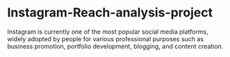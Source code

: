 # Instagram-Reach-analysis-project
Instagram is currently one of the most popular social media platforms, widely adopted by people for various professional purposes such as business promotion, portfolio development, blogging, and content creation. 
